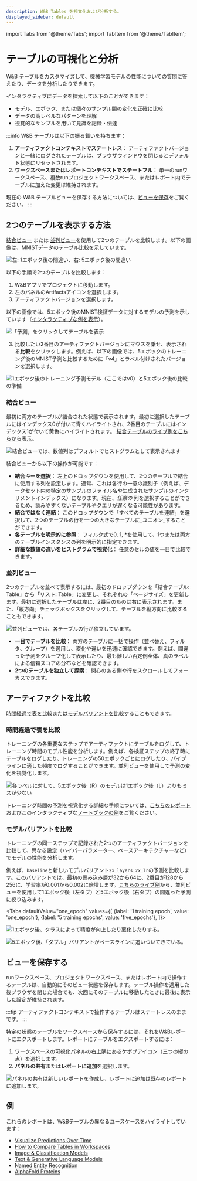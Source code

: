```yaml
---
description: W&B Tables を視覚化および分析する。
displayed_sidebar: default
---
```


import Tabs from '@theme/Tabs';
import TabItem from '@theme/TabItem';


# テーブルの可視化と分析

W&B テーブルをカスタマイズして、機械学習モデルの性能についての質問に答えたり、データを分析したりできます。

インタラクティブにデータを探索して以下のことができます：

* モデル、エポック、または個々のサンプル間の変化を正確に比較
* データの高レベルなパターンを理解
* 視覚的なサンプルを用いて見識を記録・伝達

:::info
W&B テーブルは以下の振る舞いを持ちます：
1. **アーティファクトコンテキストでステートレス**： アーティファクトバージョンと一緒にログされたテーブルは、ブラウザウィンドウを閉じるとデフォルト状態にリセットされます。
2. **ワークスペースまたはレポートコンテキストでステートフル**： 単一のrunワークスペース、複数runプロジェクトワークスペース、またはレポート内でテーブルに加えた変更は維持されます。

現在の W&B テーブルビューを保存する方法については、[ビューを保存](#save-your-view)をご覧ください。
:::

## 2つのテーブルを表示する方法
[結合ビュー](#merged-view) または [並列ビュー](#side-by-side-view)を使用して2つのテーブルを比較します。以下の画像は、MNISTデータのテーブル比較を示しています。

![左: 1エポック後の間違い、右: 5エポック後の間違い](/images/data_vis/table_comparison.png)

以下の手順で2つのテーブルを比較します：

1. W&Bアプリでプロジェクトに移動します。
2. 左のパネルのArtifactsアイコンを選択します。
2. アーティファクトバージョンを選択します。

以下の画像では、5エポック後のMNIST検証データに対するモデルの予測を示しています（[インタラクティブな例を表示](https://wandb.ai/stacey/mnist-viz/artifacts/predictions/baseline/d888bc05719667811b23/files/predictions.table.json)）。

![「予測」をクリックしてテーブルを表示](@site/static/images/data_vis/preds_mnist.png)

3. 比較したい2番目のアーティファクトバージョンにマウスを乗せ、表示される**比較**をクリックします。例えば、以下の画像では、5エポックのトレーニング後のMNIST予測と比較するために「v4」とラベル付けされたバージョンを選択します。

![1エポック後のトレーニング予測モデル（ここではv0）と5エポック後の比較の準備](@site/static/images/data_vis/preds_2.png)

### 結合ビュー

最初に両方のテーブルが結合された状態で表示されます。最初に選択したテーブルにはインデックス0が付いて青くハイライトされ、2番目のテーブルにはインデックス1が付いて黄色にハイライトされます。 [結合テーブルのライブ例をこちらから表示](https://wandb.ai/stacey/mnist-viz/artifacts/predictions/baseline/d888bc05719667811b23/files/predictions.table.json#7dd0cd845c0edb469dec)。

![結合ビューでは、数値列はデフォルトでヒストグラムとして表示されます](@site/static/images/data_vis/merged_view.png)

結合ビューから以下の操作が可能です：

* **結合キーを選択**： 左上のドロップダウンを使用して、2つのテーブルで結合に使用する列を設定します。通常、これは各行の一意の識別子（例えば、データセット内の特定のサンプルのファイル名や生成されたサンプルのインクリメントインデックス）になります。現在、_任意の_ 列を選択することができるため、読みやすくないテーブルやクエリが遅くなる可能性があります。
* **結合ではなく連結**： このドロップダウンで「すべてのテーブルを連結」を選択して、2つのテーブルの行を一つの大きなテーブルに_ユニオン_することができます。
* **各テーブルを明示的に参照**： フィルタ式で0, 1, \*を使用して、1つまたは両方のテーブルインスタンスの列を明示的に指定できます。
* **詳細な数値の違いをヒストグラムで視覚化**： 任意のセルの値を一目で比較できます。

### 並列ビュー

2つのテーブルを並べて表示するには、最初のドロップダウンを「結合テーブル: Table」から「リスト: Table」に変更し、それぞれの「ページサイズ」を更新します。最初に選択したテーブルは左に、2番目のものは右に表示されます。また、「縦方向」チェックボックスをクリックして、テーブルを縦方向に比較することもできます。

![並列ビューでは、各テーブルの行が独立しています。](/images/data_vis/side_by_side.png)

* **一目でテーブルを比較**： 両方のテーブルに一括で操作（並べ替え、フィルタ、グループ）を適用し、変化や違いを迅速に確認できます。例えば、間違った予測をグループ化して表示したり、最も難しい否定例全体、真のラベルによる信頼スコアの分布などを確認できます。
* **2つのテーブルを独立して探索**： 関心のある側や行をスクロールしてフォーカスできます。

## アーティファクトを比較
[時間経過で表を比較](#compare-across-time)または[モデルバリアントを比較](#compare-across-model-variants)することもできます。

### 時間経過で表を比較
トレーニングの各重要なステップでアーティファクトにテーブルをログして、トレーニング時間のモデル性能を分析します。例えば、各検証ステップの終了時にテーブルをログしたり、トレーニングの50エポックごとにログしたり、パイプラインに適した頻度でログすることができます。並列ビューを使用して予測の変化を視覚化します。

![各ラベルに対して、5エポック後（R）のモデルは1エポック後（L）よりもミスが少ない](/images/data_vis/compare_across_time.png)

トレーニング時間の予測を視覚化する詳細な手順については、[こちらのレポート](https://wandb.ai/stacey/mnist-viz/reports/Visualize-Predictions-over-Time--Vmlldzo1OTQxMTk)およびこのインタラクティブな[ノートブックの例](http://wandb.me/tables-walkthrough)をご覧ください。

### モデルバリアントを比較

トレーニングの同一ステップで記録された2つのアーティファクトバージョンを比較して、異なる設定（ハイパーパラメーター、ベースアーキテクチャーなど）でモデルの性能を分析します。

例えば、`baseline`と新しいモデルバリアント`2x_layers_2x_lr`の予測を比較します。このバリアントでは、最初の畳み込み層が32から64に、2番目が128から256に、学習率が0.001から0.002に倍増します。[こちらのライブ例](https://wandb.ai/stacey/mnist-viz/artifacts/predictions/baseline/d888bc05719667811b23/files/predictions.table.json#2bb3b1d40aa777496b5d$2x_layers_2x_lr)から、並列ビューを使用して1エポック後（左タブ）と5エポック後（右タブ）の間違った予測に絞り込みます。

<Tabs
  defaultValue="one_epoch"
  values={[
    {label: '1 training epoch', value: 'one_epoch'},
    {label: '5 training epochs', value: 'five_epochs'},
  ]}>
  <TabItem value="one_epoch">

![1エポック後、クラスによって精度が向上したり悪化したりする。](/images/data_vis/compare_across_variants.png)
  </TabItem>
  <TabItem value="five_epochs">

![5エポック後、「ダブル」バリアントがベースラインに追いついてきている。](/images/data_vis/compare_across_variants_after_5_epochs.png)
  </TabItem>
</Tabs>

## ビューを保存する

runワークスペース、プロジェクトワークスペース、またはレポート内で操作するテーブルは、自動的にそのビュー状態を保存します。テーブル操作を適用した後ブラウザを閉じた場合でも、次回にそのテーブルに移動したときに最後に表示した設定が維持されます。

:::tip
アーティファクトコンテキストで操作するテーブルはステートレスのままです。
:::

特定の状態のテーブルをワークスペースから保存するには、それをW&Bレポートにエクスポートします。レポートにテーブルをエクスポートするには：
1. ワークスペースの可視化パネルの右上隅にあるケボブアイコン（三つの縦の点）を選択します。
2. **パネルの共有**または**レポートに追加**を選択します。

![パネルの共有は新しいレポートを作成し、レポートに追加は既存のレポートに追加します。](/images/data_vis/share_your_view.png)

## 例

これらのレポートは、W&Bテーブルの異なるユースケースをハイライトしています：

* [Visualize Predictions Over Time](https://wandb.ai/stacey/mnist-viz/reports/Visualize-Predictions-over-Time--Vmlldzo1OTQxMTk)
* [How to Compare Tables in Workspaces](https://wandb.ai/stacey/xtable/reports/How-to-Compare-Tables-in-Workspaces--Vmlldzo4MTc0MTA)
* [Image & Classification Models](https://wandb.ai/stacey/mendeleev/reports/Tables-Tutorial-Visualize-Data-for-Image-Classification--VmlldzozNjE3NjA)
* [Text & Generative Language Models](https://wandb.ai/stacey/nlg/reports/Tables-Tutorial-Visualize-Text-Data-Predictions---Vmlldzo1NzcwNzY)
* [Named Entity Recognition](https://wandb.ai/stacey/ner_spacy/reports/Named-Entity-Recognition--Vmlldzo3MDE3NzQ)
* [AlphaFold Proteins](https://wandb.ai/wandb/examples/reports/AlphaFold-ed-Proteins-in-W-B-Tables--Vmlldzo4ODc0MDc)